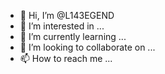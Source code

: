 - 👋 Hi, I’m @L143EGEND
- 👀 I’m interested in ...
- 🌱 I’m currently learning ...
- 💞️ I’m looking to collaborate on ...
- 📫 How to reach me ...

<!---
L143EGEND/L143EGEND is a ✨ special ✨ repository because its `README.md` (this file) appears on your GitHub profile.
You can click the Preview link to take a look at your changes.
--->
